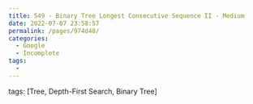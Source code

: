 ```yaml
---
title: 549 - Binary Tree Longest Consecutive Sequence II - Medium
date: 2022-07-07 23:58:57
permalink: /pages/974d48/
categories:
  - Google
  - Incomplete
tags:
  - 
---
```

tags: [Tree, Depth-First Search, Binary Tree]